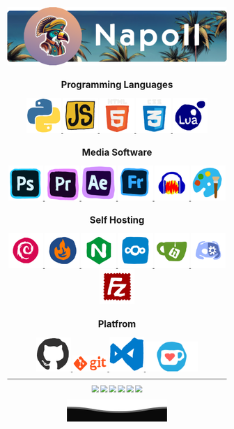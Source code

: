 
<center>
<img src="img/Banner_top.png" alt="Python Logo" />

<h2>Programming Languages</h2>

<p align="center">

<a href="https://docs.python.org" target="_blank">
    <img src="img/python.gif" width="80" alt="Python Logo" />
</a>


<a href="https://developer.mozilla.org/en-US/docs/Web/JavaScript" target="_blank">
    <img src="img/javascript.gif" width="80" alt="JavaScript Logo" />
</a>


<a href="https://developer.mozilla.org/en-US/docs/Web/HTML" target="_blank">
  <img src="img/html.gif" width="80" alt="HTML Logo" />
</a>


<a href="https://developer.mozilla.org/en-US/docs/Web/CSS" target="_blank">
  <img src="img/css.gif" width="80" alt="CSS Logo" />
</a>


<a href="https://www.lua.org/docs.html" target="_blank">
  <img src="img/lua.gif" width="80" alt="Lua Logo" />
</a>


</p>
<h2>Media Software</h2>

<a href="https://www.adobe.com/products/photoshop.html" target="_blank">
  <img src="img/photoshop.gif" width="80" alt="Photoshop Logo" />
</a>


<a href="https://www.adobe.com/products/premiere.html" target="_blank">
  <img src="img/premiere.gif" width="80" alt="Adobe Premiere Pro Logo" />
</a>


<a href="https://www.adobe.com/products/aftereffects.html" target="_blank">
  <img src="img/aftereffects.gif" width="80" alt="Adobe After Effects Logo" />
</a>


<a href="https://www.adobe.com/products/fresco.html" target="_blank">
  <img src="img/fresco.gif" width="80" alt="Adobe Fresco Logo" />
</a>



<a href="https://www.audacityteam.org" target="_blank">
  <img src="img/audacity.gif" width="80" alt="Audacity Logo" />
</a>


<a href="https://www.microsoft.com/de-de/windows/paint" target="_blank">
  <img src="img/mspaint.gif" width="80" alt="Microsoft Paint Logo" />
</a>


<h2>Self Hosting</h2>


<a href="https://www.debian.org" target="_blank">
  <img src="img/debian.gif" width="80" alt="Debian Logo" />
</a>


<a href="https://www.nftables.org" target="_blank">
  <img src="img/nftables.gif" width="80" alt="nftables Logo" />
</a>


<a href="https://www.nginx.com" target="_blank">
  <img src="img/nginx.gif" width="80" alt="Nginx Logo" />
</a>


<a href="https://nextcloud.com" target="_blank">
  <img src="img/nextcloud.gif" width="80" alt="Nextcloud Logo" />
</a>


<a href="https://gitea.io" target="_blank">
  <img src="img/gitea.gif" width="80" alt="Gitea Logo" />
</a>


<a href="https://discordpy.readthedocs.io/en/latest/" target="_blank">
    <img src="img\discordpy.gif" width="80" />
</a>


<a href="https://filezilla-project.org" target="_blank">
  <img src="img/filezilla.gif" width="80" alt="FileZilla Logo" />
</a>


<H2>Platfrom</h2>

<a href="https://docs.github.com/en" target="_blank">
    <img src="img\github.gif" width="80" />
</a>


<a href="https://git-scm.com/doc" target="_blank">
    <img src="img\git.gif" width="80" />
</a>


<a href="https://code.visualstudio.com/docs" target="_blank">
    <img src="img\vscode.gif" width="80" />
</a>


<a href="https://ko-fi.com/napo_ii" target="_blank">
    <img src="img\kofi.gif" width="120" />
</a>


---
<p align="center">
  <img src="http://github-profile-summary-cards.vercel.app/api/cards/profile-details?username=NapoII&theme=dark" />
  <img src="ihttp://github-profile-summary-cards.vercel.app/api/cards/repos-per-language?username=NapoII&theme=dark"/>
  <img src="http://github-profile-summary-cards.vercel.app/api/cards/most-commit-language?username=NapoII&theme=dark"/>
  <img src="http://github-profile-summary-cards.vercel.app/api/cards/repos-per-language?username=NapoII&theme=dark"/>
  <img src="http://github-profile-summary-cards.vercel.app/api/cards/stats?username=NapoII&theme=dark"/>
  <img src="http://github-profile-summary-cards.vercel.app/api/cards/productive-time?username=NapoII&theme=dark&utcOffset=2"/>
<p>

<p align="center">
  <img src="img\Bottom.svg"
    />
</p>
